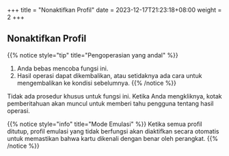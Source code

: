 +++
title = "Nonaktifkan Profil"
date =  2023-12-17T21:23:18+08:00
weight = 2
+++

## Nonaktifkan Profil

{{% notice style="tip" title="Pengoperasian yang andal" %}}
1. Anda bebas mencoba fungsi ini.
2. Hasil operasi dapat dikembalikan, atau setidaknya ada cara untuk mengembalikan ke kondisi sebelumnya.
{{% /notice %}}

Tidak ada prosedur khusus untuk fungsi ini. Ketika Anda mengkliknya, kotak pemberitahuan akan muncul untuk memberi tahu pengguna tentang hasil operasi.

{{% notice style="info" title="Mode Emulasi" %}}
Ketika semua profil ditutup, profil emulasi yang tidak berfungsi akan diaktifkan secara otomatis untuk memastikan bahwa kartu dikenali dengan benar oleh perangkat.
{{% /notice %}}